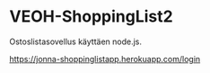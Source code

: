 # VEOH-ShoppingList2

Ostoslistasovellus käyttäen node.js.

https://jonna-shoppinglistapp.herokuapp.com/login
